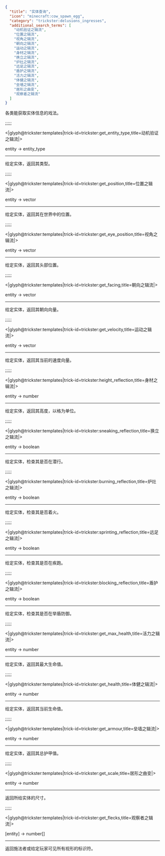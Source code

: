 ```json
{
  "title": "实体查询",
  "icon": "minecraft:cow_spawn_egg",
  "category": "trickster:delusions_ingresses",
  "additional_search_terms": [
    "动机验证之辑流",
    "位置之辑流",
    "视角之辑流",
    "朝向之辑流",
    "运动之辑流",
    "身材之辑流",
    "换立之辑流",
    "炉灶之辑流",
    "远足之辑流",
    "盾护之辑流",
    "活力之辑流",
    "体健之辑流",
    "垒墙之辑流",
    "居形之曲变",
    "观察者之辑流"
  ]
}
```

各类能获取实体信息的戏法。

;;;;;

<|glyph@trickster:templates|trick-id=trickster:get_entity_type,title=动机验证之辑流|>

entity -> entity_type

---

给定实体，返回其类型。

;;;;;

<|glyph@trickster:templates|trick-id=trickster:get_position,title=位置之辑流|>

entity -> vector

---

给定实体，返回其在世界中的位置。

;;;;;

<|glyph@trickster:templates|trick-id=trickster:get_eye_position,title=视角之辑流|>

entity -> vector

---

给定实体，返回其头部位置。

;;;;;

<|glyph@trickster:templates|trick-id=trickster:get_facing,title=朝向之辑流|>

entity -> vector

---

给定实体，返回其朝向向量。

;;;;;

<|glyph@trickster:templates|trick-id=trickster:get_velocity,title=运动之辑流|>

entity -> vector

---

给定实体，返回其当前的速度向量。

;;;;;

<|glyph@trickster:templates|trick-id=trickster:height_reflection,title=身材之辑流|>

entity -> number

---

给定实体，返回其高度，以格为单位。

;;;;;

<|glyph@trickster:templates|trick-id=trickster:sneaking_reflection,title=换立之辑流|>

entity -> boolean

---

给定实体，检查其是否在潜行。

;;;;;

<|glyph@trickster:templates|trick-id=trickster:burning_reflection,title=炉灶之辑流|>

entity -> boolean

---

给定实体，检查其是否着火。

;;;;;

<|glyph@trickster:templates|trick-id=trickster:sprinting_reflection,title=远足之辑流|>

entity -> boolean

---

给定实体，检查其是否在疾跑。

;;;;;

<|glyph@trickster:templates|trick-id=trickster:blocking_reflection,title=盾护之辑流|>

entity -> boolean

---

给定实体，检查其是否在举盾防御。

;;;;;

<|glyph@trickster:templates|trick-id=trickster:get_max_health,title=活力之辑流|>

entity -> number

---

给定实体，返回其最大生命值。

;;;;;

<|glyph@trickster:templates|trick-id=trickster:get_health,title=体健之辑流|>

entity -> number

---

给定实体，返回其当前生命值。

;;;;;

<|glyph@trickster:templates|trick-id=trickster:get_armour,title=垒墙之辑流|>

entity -> number

---

给定实体，返回其总护甲值。

;;;;;

<|glyph@trickster:templates|trick-id=trickster:get_scale,title=居形之曲变|>

entity -> number

---

返回所给实体的尺寸。

;;;;;

<|glyph@trickster:templates|trick-id=trickster:get_flecks,title=观察者之辑流|>

[entity] -> number[]

---

返回施法者或给定玩家可见所有视形的标识符。
